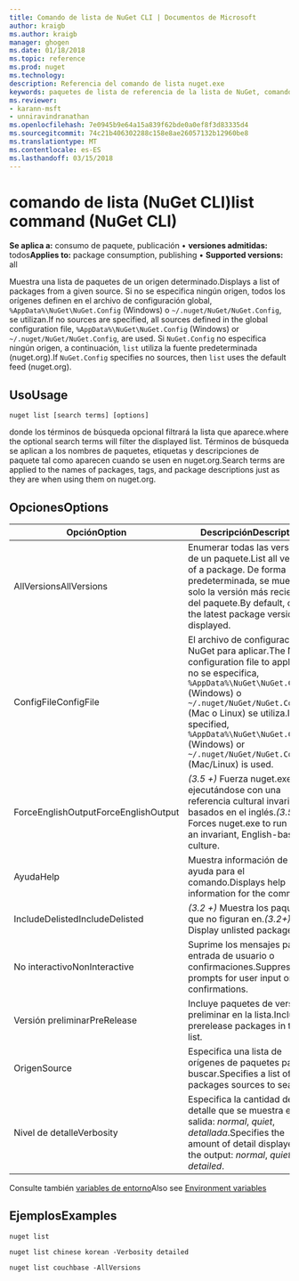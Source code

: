 ```yaml
---
title: Comando de lista de NuGet CLI | Documentos de Microsoft
author: kraigb
ms.author: kraigb
manager: ghogen
ms.date: 01/18/2018
ms.topic: reference
ms.prod: nuget
ms.technology: 
description: Referencia del comando de lista nuget.exe
keywords: paquetes de lista de referencia de la lista de NuGet, comando
ms.reviewer:
- karann-msft
- unniravindranathan
ms.openlocfilehash: 7e0945b9e64a15a839f62bde0a0ef8f3d83335d4
ms.sourcegitcommit: 74c21b406302288c158e8ae26057132b12960be8
ms.translationtype: MT
ms.contentlocale: es-ES
ms.lasthandoff: 03/15/2018
---
```

# <a name="list-command-nuget-cli"></a><span data-ttu-id="b0da2-104">comando de lista (NuGet CLI)</span><span class="sxs-lookup"><span data-stu-id="b0da2-104">list command (NuGet CLI)</span></span>

<span data-ttu-id="b0da2-105">**Se aplica a:** consumo de paquete, publicación &bullet; **versiones admitidas:** todos</span><span class="sxs-lookup"><span data-stu-id="b0da2-105">**Applies to:** package consumption, publishing &bullet; **Supported versions:** all</span></span>

<span data-ttu-id="b0da2-106">Muestra una lista de paquetes de un origen determinado.</span><span class="sxs-lookup"><span data-stu-id="b0da2-106">Displays a list of packages from a given source.</span></span> <span data-ttu-id="b0da2-107">Si no se especifica ningún origen, todos los orígenes definen en el archivo de configuración global, `%AppData%\NuGet\NuGet.Config` (Windows) o `~/.nuget/NuGet/NuGet.Config`, se utilizan.</span><span class="sxs-lookup"><span data-stu-id="b0da2-107">If no sources are specified, all sources defined in the global configuration file, `%AppData%\NuGet\NuGet.Config` (Windows) or `~/.nuget/NuGet/NuGet.Config`, are used.</span></span> <span data-ttu-id="b0da2-108">Si `NuGet.Config` no especifica ningún origen, a continuación, `list` utiliza la fuente predeterminada (nuget.org).</span><span class="sxs-lookup"><span data-stu-id="b0da2-108">If `NuGet.Config` specifies no sources, then `list` uses the default feed (nuget.org).</span></span>

## <a name="usage"></a><span data-ttu-id="b0da2-109">Uso</span><span class="sxs-lookup"><span data-stu-id="b0da2-109">Usage</span></span>

```cli
nuget list [search terms] [options]
```

<span data-ttu-id="b0da2-110">donde los términos de búsqueda opcional filtrará la lista que aparece.</span><span class="sxs-lookup"><span data-stu-id="b0da2-110">where the optional search terms will filter the displayed list.</span></span> <span data-ttu-id="b0da2-111">Términos de búsqueda se aplican a los nombres de paquetes, etiquetas y descripciones de paquete tal como aparecen cuando se usen en nuget.org.</span><span class="sxs-lookup"><span data-stu-id="b0da2-111">Search terms are applied to the names of packages, tags, and package descriptions just as they are when using them on nuget.org.</span></span>

## <a name="options"></a><span data-ttu-id="b0da2-112">Opciones</span><span class="sxs-lookup"><span data-stu-id="b0da2-112">Options</span></span>

| <span data-ttu-id="b0da2-113">Opción</span><span class="sxs-lookup"><span data-stu-id="b0da2-113">Option</span></span> | <span data-ttu-id="b0da2-114">Descripción</span><span class="sxs-lookup"><span data-stu-id="b0da2-114">Description</span></span> |
| --- | --- |
| <span data-ttu-id="b0da2-115">AllVersions</span><span class="sxs-lookup"><span data-stu-id="b0da2-115">AllVersions</span></span> | <span data-ttu-id="b0da2-116">Enumerar todas las versiones de un paquete.</span><span class="sxs-lookup"><span data-stu-id="b0da2-116">List all versions of a package.</span></span> <span data-ttu-id="b0da2-117">De forma predeterminada, se muestra solo la versión más reciente del paquete.</span><span class="sxs-lookup"><span data-stu-id="b0da2-117">By default, only the latest package version is displayed.</span></span> |
| <span data-ttu-id="b0da2-118">ConfigFile</span><span class="sxs-lookup"><span data-stu-id="b0da2-118">ConfigFile</span></span> | <span data-ttu-id="b0da2-119">El archivo de configuración de NuGet para aplicar.</span><span class="sxs-lookup"><span data-stu-id="b0da2-119">The NuGet configuration file to apply.</span></span> <span data-ttu-id="b0da2-120">Si no se especifica, `%AppData%\NuGet\NuGet.Config` (Windows) o `~/.nuget/NuGet/NuGet.Config` (Mac o Linux) se utiliza.</span><span class="sxs-lookup"><span data-stu-id="b0da2-120">If not specified, `%AppData%\NuGet\NuGet.Config` (Windows) or `~/.nuget/NuGet/NuGet.Config` (Mac/Linux) is used.</span></span>|
| <span data-ttu-id="b0da2-121">ForceEnglishOutput</span><span class="sxs-lookup"><span data-stu-id="b0da2-121">ForceEnglishOutput</span></span> | <span data-ttu-id="b0da2-122">*(3.5 +)*  Fuerza nuget.exe ejecutándose con una referencia cultural invariable, basados en el inglés.</span><span class="sxs-lookup"><span data-stu-id="b0da2-122">*(3.5+)* Forces nuget.exe to run using an invariant, English-based culture.</span></span> |
| <span data-ttu-id="b0da2-123">Ayuda</span><span class="sxs-lookup"><span data-stu-id="b0da2-123">Help</span></span> | <span data-ttu-id="b0da2-124">Muestra información de ayuda para el comando.</span><span class="sxs-lookup"><span data-stu-id="b0da2-124">Displays help information for the command.</span></span> |
| <span data-ttu-id="b0da2-125">IncludeDelisted</span><span class="sxs-lookup"><span data-stu-id="b0da2-125">IncludeDelisted</span></span> | <span data-ttu-id="b0da2-126">*(3.2 +)*  Muestra los paquetes que no figuran en.</span><span class="sxs-lookup"><span data-stu-id="b0da2-126">*(3.2+)* Display unlisted packages.</span></span> |
| <span data-ttu-id="b0da2-127">No interactivo</span><span class="sxs-lookup"><span data-stu-id="b0da2-127">NonInteractive</span></span> | <span data-ttu-id="b0da2-128">Suprime los mensajes para la entrada de usuario o confirmaciones.</span><span class="sxs-lookup"><span data-stu-id="b0da2-128">Suppresses prompts for user input or confirmations.</span></span> |
| <span data-ttu-id="b0da2-129">Versión preliminar</span><span class="sxs-lookup"><span data-stu-id="b0da2-129">PreRelease</span></span> | <span data-ttu-id="b0da2-130">Incluye paquetes de versión preliminar en la lista.</span><span class="sxs-lookup"><span data-stu-id="b0da2-130">Includes prerelease packages in the list.</span></span> |
| <span data-ttu-id="b0da2-131">Origen</span><span class="sxs-lookup"><span data-stu-id="b0da2-131">Source</span></span> | <span data-ttu-id="b0da2-132">Especifica una lista de orígenes de paquetes para buscar.</span><span class="sxs-lookup"><span data-stu-id="b0da2-132">Specifies a list of packages sources to search.</span></span> |
| <span data-ttu-id="b0da2-133">Nivel de detalle</span><span class="sxs-lookup"><span data-stu-id="b0da2-133">Verbosity</span></span> | <span data-ttu-id="b0da2-134">Especifica la cantidad de detalle que se muestra en la salida: *normal*, *quiet*, *detallada*.</span><span class="sxs-lookup"><span data-stu-id="b0da2-134">Specifies the amount of detail displayed in the output: *normal*, *quiet*, *detailed*.</span></span> |

<span data-ttu-id="b0da2-135">Consulte también [variables de entorno](cli-ref-environment-variables.md)</span><span class="sxs-lookup"><span data-stu-id="b0da2-135">Also see [Environment variables](cli-ref-environment-variables.md)</span></span>

## <a name="examples"></a><span data-ttu-id="b0da2-136">Ejemplos</span><span class="sxs-lookup"><span data-stu-id="b0da2-136">Examples</span></span>

```cli
nuget list

nuget list chinese korean -Verbosity detailed

nuget list couchbase -AllVersions
```

